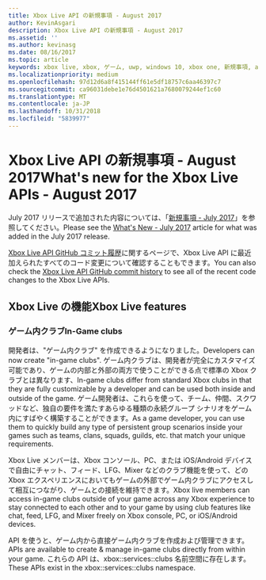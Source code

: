 ```yaml
---
title: Xbox Live API の新規事項 - August 2017
author: KevinAsgari
description: Xbox Live API の新規事項 - August 2017
ms.assetid: ''
ms.author: kevinasg
ms.date: 08/16/2017
ms.topic: article
keywords: xbox live, xbox, ゲーム, uwp, windows 10, xbox one, 新規事項, august 2017
ms.localizationpriority: medium
ms.openlocfilehash: 97d12d6a8f415144ff61e5df18757c6aa46397c7
ms.sourcegitcommit: ca96031debe1e76d4501621a7680079244ef1c60
ms.translationtype: MT
ms.contentlocale: ja-JP
ms.lasthandoff: 10/31/2018
ms.locfileid: "5839977"
---
```

# <a name="whats-new-for-the-xbox-live-apis---august-2017"></a><span data-ttu-id="eb7de-104">Xbox Live API の新規事項 - August 2017</span><span class="sxs-lookup"><span data-stu-id="eb7de-104">What's new for the Xbox Live APIs - August 2017</span></span>

<span data-ttu-id="eb7de-105">July 2017 リリースで追加された内容については、「[新規事項 - July 2017](1707-whats-new.md)」を参照してください。</span><span class="sxs-lookup"><span data-stu-id="eb7de-105">Please see the [What's New - July 2017](1707-whats-new.md) article for what was added in the July 2017 release.</span></span>

<span data-ttu-id="eb7de-106">[Xbox Live API GitHub コミット履歴](https://github.com/Microsoft/xbox-live-api/commits/master)に関するページで、Xbox Live API に最近加えられたすべてのコード変更について確認することもできます。</span><span class="sxs-lookup"><span data-stu-id="eb7de-106">You can also check the [Xbox Live API GitHub commit history](https://github.com/Microsoft/xbox-live-api/commits/master) to see all of the recent code changes to the Xbox Live APIs.</span></span>

## <a name="xbox-live-features"></a><span data-ttu-id="eb7de-107">Xbox Live の機能</span><span class="sxs-lookup"><span data-stu-id="eb7de-107">Xbox Live features</span></span>

### <a name="in-game-clubs"></a><span data-ttu-id="eb7de-108">ゲーム内クラブ</span><span class="sxs-lookup"><span data-stu-id="eb7de-108">In-Game clubs</span></span>

<span data-ttu-id="eb7de-109">開発者は、"ゲーム内クラブ" を作成できるようになりました。</span><span class="sxs-lookup"><span data-stu-id="eb7de-109">Developers can now create "in-game clubs".</span></span> <span data-ttu-id="eb7de-110">ゲーム内クラブは、開発者が完全にカスタマイズ可能であり、ゲームの内部と外部の両方で使うことができる点で標準の Xbox クラブとは異なります、</span><span class="sxs-lookup"><span data-stu-id="eb7de-110">In-game clubs differ from standard Xbox clubs in that they are fully customizable by a developer and can be used both inside and outside of the game.</span></span> <span data-ttu-id="eb7de-111">ゲーム開発者は、これらを使って、チーム、仲間、スクワッドなど、独自の要件を満たすあらゆる種類の永続グループ シナリオをゲーム内にすばやく構築することができます。</span><span class="sxs-lookup"><span data-stu-id="eb7de-111">As a game developer, you can use them to quickly build any type of persistent group scenarios inside your games such as teams, clans, squads, guilds, etc. that match your unique requirements.</span></span>

<span data-ttu-id="eb7de-112">Xbox Live メンバーは、Xbox コンソール、PC、または iOS/Android デバイスで自由にチャット、フィード、LFG、Mixer などのクラブ機能を使って、どの Xbox エクスペリエンスにおいてもゲームの外部でゲーム内クラブにアクセスして相互につながり、ゲームとの接続を維持できます。</span><span class="sxs-lookup"><span data-stu-id="eb7de-112">Xbox live members can access in-game clubs outside of your game across any Xbox experience to stay connected to each other and to your game by using club features like chat, feed, LFG, and Mixer freely on Xbox console, PC, or iOS/Android devices.</span></span>

<span data-ttu-id="eb7de-113">API を使うと、ゲーム内から直接ゲーム内クラブを作成および管理できます。</span><span class="sxs-lookup"><span data-stu-id="eb7de-113">APIs are available to create & manage in-game clubs directly from within your game.</span></span> <span data-ttu-id="eb7de-114">これらの API は、xbox::services::clubs 名前空間に存在します。</span><span class="sxs-lookup"><span data-stu-id="eb7de-114">These APIs exist in the xbox::services::clubs namespace.</span></span>
